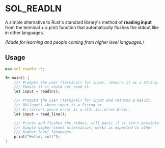 # SOL_READLN

A simple alternative to Rust's standard library's method of **reading input** from the terminal + a print function that automatically flushes the stdout like in other languages. 

*(Made for learning and people coming from higher level languages.)*

## Usage
```rust
use sol_readln::*;

fn main() {
    /// Prompts the user (terminal) for input, returns it as a String.
    /// Panics if it could not read it.
    let input = readln();

    /// Prompts the user (terminal) for input and returns a Result.
    /// Ok(input) where input is a String or
    /// Err(error) where error is a std::io::error:Error.
    let input = read_line();

    /// Prints and flushes the stdout, will panic if it isn't possible.
    /// Simple higher-level alternative, works as expected in other
    /// higher-level languages.
    print("Hello, sol!");
}
```